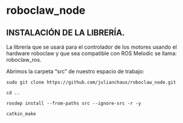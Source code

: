 # roboclaw_node


## INSTALACIÓN DE LA LIBRERÍA. 

La librería que se usará para el controlador de los motores usando el hardware roboclaw y que sea compatible con ROS Melodic se llama: roboclaw_ros. 

Abrimos la carpeta “src” de nuestro espacio de trabajo: 

```
sudo git clone https://github.com/julianchaux/roboclaw_node.git

cd .. 

rosdep install --from-paths src --ignore-src -r -y 

catkin_make 
```

